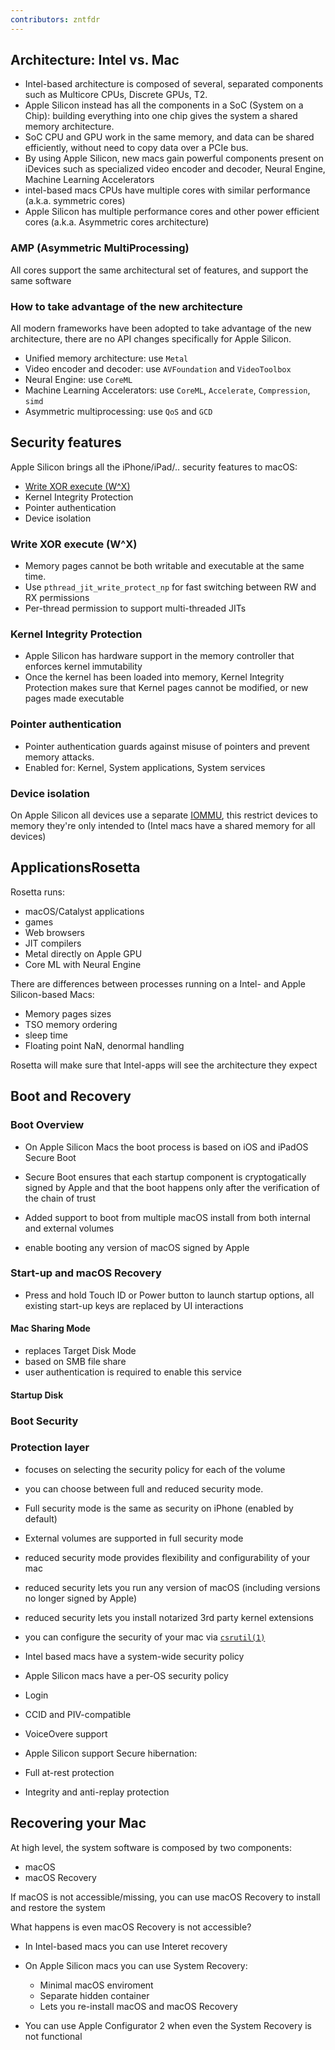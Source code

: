 ```yaml
---
contributors: zntfdr
---
```


## Architecture: Intel vs. Mac

- Intel-based architecture is composed of several, separated components such as Multicore CPUs, Discrete GPUs, T2.
- Apple Silicon instead has all the components in a SoC (System on a Chip): building everything into one chip gives the system a shared memory architecture. 
- SoC CPU and GPU work in the same memory, and data can be shared efficiently, without need to copy data over a PCIe bus.
- By using Apple Silicon, new macs gain powerful components present on iDevices such as specialized video encoder and decoder, Neural Engine, Machine Learning Accelerators
- intel-based macs CPUs have multiple cores with similar performance (a.k.a. symmetric cores)
- Apple Silicon has multiple performance cores and other power efficient cores (a.k.a. Asymmetric cores architecture)

### AMP (Asymmetric MultiProcessing)

All cores support the same architectural set of features, and support the same software

### How to take advantage of the new architecture

All modern frameworks have been adopted to take advantage of the new architecture, there are no API changes specifically for Apple Silicon.

- Unified memory architecture: use `Metal`
- Video encoder and decoder: use `AVFoundation` and `VideoToolbox`
- Neural Engine: use `CoreML`
- Machine Learning Accelerators: use `CoreML`, `Accelerate`, `Compression`, `simd`
- Asymmetric multiprocessing: use `QoS` and `GCD`

## Security features

Apple Silicon brings all the iPhone/iPad/.. security features to macOS:

- [Write XOR execute (W^X)][JIT]
- Kernel Integrity Protection
- Pointer authentication
- Device isolation

### Write XOR execute (W^X)

- Memory pages cannot be both writable and executable at the same time.
- Use `pthread_jit_write_protect_np` for fast switching between RW and RX permissions
- Per-thread permission to support multi-threaded JITs

### Kernel Integrity Protection

- Apple Silicon has hardware support in the memory controller that enforces kernel immutability
- Once the kernel has been loaded into memory, Kernel Integrity Protection makes sure that Kernel pages cannot be modified, or new pages made executable

### Pointer authentication

- Pointer authentication guards against misuse of pointers and prevent memory attacks.
- Enabled for: Kernel, System applications, System services

### Device isolation

On Apple Silicon all devices use a separate [IOMMU][IOMMU], this restrict devices to memory they're only intended to (Intel macs have a shared memory for all devices)

## ApplicationsRosetta

Rosetta runs:

- macOS/Catalyst applications
- games
- Web browsers
- JIT compilers
- Metal directly on Apple GPU
- Core ML with Neural Engine

There are differences between processes running on a Intel- and Apple Silicon-based Macs:

- Memory pages sizes
- TSO memory ordering
- sleep time
- Floating point NaN, denormal handling

Rosetta will make sure that Intel-apps will see the architecture they expect

## Boot and Recovery

### Boot Overview

- On Apple Silicon Macs the boot process is based on iOS and iPadOS Secure Boot

- Secure Boot ensures that each startup component is cryptogatically signed by Apple and that the boot happens only after the verification of the chain of trust

- Added support to boot from multiple macOS install from both internal and external volumes

- enable booting any version of macOS signed by Apple

### Start-up and macOS Recovery

- Press and hold Touch ID or Power button to launch startup options, all existing start-up keys are replaced by UI interactions

#### Mac Sharing Mode

- replaces Target Disk Mode
- based on SMB file share
- user authentication is required to enable this service

#### Startup Disk
### Boot Security
### Protection layer

- focuses on selecting the security policy for each of the volume
- you can choose between full and reduced security mode.

- Full security mode is the same as security on iPhone (enabled by default)

- External volumes are supported in full security mode

- reduced security mode provides flexibility and configurability of your mac

- reduced security lets you run any version of macOS (including versions no longer signed by Apple)
- reduced security lets you install notarized 3rd party kernel extensions

- you can configure the security of your mac via [`csrutil(1)`][csrutil]

- Intel based macs have a system-wide security policy
- Apple Silicon macs have a per-OS security policy

- Login
 - CCID and PIV-compatible
 - VoiceOvere support

- Apple Silicon support Secure hibernation:
 -  Full at-rest protection
 - Integrity and anti-replay protection

 ## Recovering your Mac

 At high level, the system software is composed by two components:

 - macOS
 - macOS Recovery

If macOS is not accessible/missing, you can use macOS Recovery to install and restore the system

What happens is even macOS Recovery is not accessible?

- In Intel-based macs you can use Interet recovery
- On Apple Silicon macs you can use System Recovery:
  - Minimal macOS enviroment
  - Separate hidden container
  - Lets you re-install macOS and macOS Recovery

- You can use Apple Configurator 2 when even the System Recovery is not functional

[csrutil]: https://developer.apple.com/library/archive/documentation/Security/Conceptual/System_Integrity_Protection_Guide/ConfiguringSystemIntegrityProtection/ConfiguringSystemIntegrityProtection.html
[JIT]: https://developer.apple.com/documentation/apple_silicon/porting_just-in-time_compilers_to_apple_silicon
[IOMMU]: https://en.wikipedia.org/wiki/Input–output_memory_management_unit
